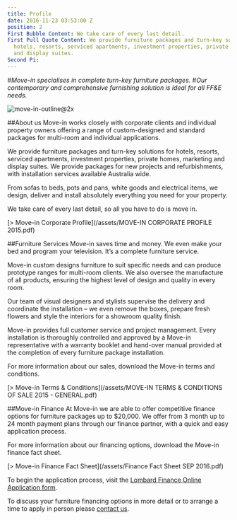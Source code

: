```yaml
---
title: Profile
date: 2016-11-23 03:53:00 Z
position: 2
First Bubble Content: We take care of every last detail.
First Pull Quote Content: We provide furniture packages and turn-key solutions for
  hotels, resorts, serviced apartments, investment properties, private homes, marketing
  and display suites.
Second Pi: 
---
```


\#*Move-in specialises in complete turn-key furniture packages.*
\#*Our contemporary and comprehensive furnishing solution is ideal for all FF&E needs.*

![move-in-outline@2x](/assets/move-in-outline@2x.png)

\##About us
Move-in works closely with corporate clients and individual property owners offering a range of custom-designed and standard packages for multi-room and individual applications.

We provide furniture packages and turn-key solutions for hotels, resorts, serviced apartments, investment properties, private homes, marketing and display suites. We provide packages for new projects and refurbishments, with installation services available Australia wide.

From sofas to beds, pots and pans, white goods and electrical items, we design, deliver and install absolutely everything you need for your property.

We take care of every last detail, so all you have to do is move in.

\[> Move-in Corporate Profile\](/assets/MOVE-IN CORPORATE PROFILE 2015.pdf)

\##Furniture Services
Move-in saves time and money. We even make your bed and program your television. It’s a complete furniture service.

Move-in custom designs furniture to suit specific needs and can produce prototype ranges for multi-room clients. We also oversee the manufacture of all products, ensuring the highest level of design and quality in every room.

Our team of visual designers and stylists supervise the delivery and coordinate the installation – we even remove the boxes, prepare fresh flowers and style the interiors for a showroom quality finish.

Move-in provides full customer service and project management. Every installation is thoroughly controlled and approved by a Move-in representative with a warranty booklet and hand-over manual provided at the completion of every furniture package installation.

For more information about our sales, download the Move-in terms and conditions.

\[> Move-in Terms & Conditions\](/assets/MOVE-IN TERMS & CONDITIONS OF SALE 2015 - GENERAL.pdf)

\##Move-in Finance
At Move-in we are able to offer competitive finance options for furniture packages up to $20,000. We offer from 3 month up to 24 month payment plans through our finance partner, with a quick and easy application process.

For more information about our financing options, download the Move-in finance fact sheet.

\[> Move-in Finance Fact Sheet\](/assets/Finance Fact Sheet SEP 2016.pdf)

To begin the application process, visit the [Lombard Finance Online Application form](https://applications.flexicards.com.au/frmintegate.aspx?company=ONCE&merchant=O4299&operator=move.online&encp=k5qxMP7J%2fCapjdSronwDEBOk69QV9giJp1zAVS74yGc%3dhAZSgxmC7zb0MwD4JIZooQ%3d%3d&product=Once_PreApp).

To discuss your furniture financing options in more detail or to arrange a time to apply in person please [contact us](https://movein.wufoo.com/forms/z12w0d1e0fc0olb/).